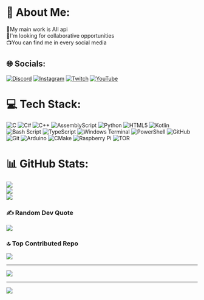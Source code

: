 # 💫 About Me:
🤖My main work is AIl api<br>🔭I'm looking for collaborative opportunities<br>📺You can find me in every social media


## 🌐 Socials:
[![Discord](https://img.shields.io/badge/Discord-%237289DA.svg?logo=discord&logoColor=white)](https://discord.gg/https://discord.gg/zkdwdHhdun) [![Instagram](https://img.shields.io/badge/Instagram-%23E4405F.svg?logo=Instagram&logoColor=white)](https://instagram.com/https://www.instagram.com/shayneintsu/) [![Twitch](https://img.shields.io/badge/Twitch-%239146FF.svg?logo=Twitch&logoColor=white)](https://twitch.tv/https://www.twitch.tv/shayneintsu) [![YouTube](https://img.shields.io/badge/YouTube-%23FF0000.svg?logo=YouTube&logoColor=white)](https://youtube.com/@https://www.youtube.com/@Shayneintsu) 

# 💻 Tech Stack:
![C](https://img.shields.io/badge/c-%2300599C.svg?style=for-the-badge&logo=c&logoColor=white) ![C#](https://img.shields.io/badge/c%23-%23239120.svg?style=for-the-badge&logo=csharp&logoColor=white) ![C++](https://img.shields.io/badge/c++-%2300599C.svg?style=for-the-badge&logo=c%2B%2B&logoColor=white) ![AssemblyScript](https://img.shields.io/badge/assembly%20script-%23000000.svg?style=for-the-badge&logo=assemblyscript&logoColor=white) ![Python](https://img.shields.io/badge/python-3670A0?style=for-the-badge&logo=python&logoColor=ffdd54) ![HTML5](https://img.shields.io/badge/html5-%23E34F26.svg?style=for-the-badge&logo=html5&logoColor=white) ![Kotlin](https://img.shields.io/badge/kotlin-%237F52FF.svg?style=for-the-badge&logo=kotlin&logoColor=white) ![Bash Script](https://img.shields.io/badge/bash_script-%23121011.svg?style=for-the-badge&logo=gnu-bash&logoColor=white) ![TypeScript](https://img.shields.io/badge/typescript-%23007ACC.svg?style=for-the-badge&logo=typescript&logoColor=white) ![Windows Terminal](https://img.shields.io/badge/Windows%20Terminal-%234D4D4D.svg?style=for-the-badge&logo=windows-terminal&logoColor=white) ![PowerShell](https://img.shields.io/badge/PowerShell-%235391FE.svg?style=for-the-badge&logo=powershell&logoColor=white) ![GitHub](https://img.shields.io/badge/github-%23121011.svg?style=for-the-badge&logo=github&logoColor=white) ![Git](https://img.shields.io/badge/git-%23F05033.svg?style=for-the-badge&logo=git&logoColor=white) ![Arduino](https://img.shields.io/badge/-Arduino-00979D?style=for-the-badge&logo=Arduino&logoColor=white) ![CMake](https://img.shields.io/badge/CMake-%23008FBA.svg?style=for-the-badge&logo=cmake&logoColor=white) ![Raspberry Pi](https://img.shields.io/badge/-Raspberry_Pi-C51A4A?style=for-the-badge&logo=Raspberry-Pi) ![TOR](https://img.shields.io/badge/tor-%237E4798.svg?style=for-the-badge&logo=tor-project&logoColor=white)
# 📊 GitHub Stats:
![](https://github-readme-stats.vercel.app/api?username=Shayneintsu&theme=dark&hide_border=false&include_all_commits=true&count_private=true)<br/>
![](https://github-readme-streak-stats.herokuapp.com/?user=Shayneintsu&theme=dark&hide_border=false)<br/>
![](https://github-readme-stats.vercel.app/api/top-langs/?username=Shayneintsu&theme=dark&hide_border=false&include_all_commits=true&count_private=true&layout=compact)

### ✍️ Random Dev Quote
![](https://quotes-github-readme.vercel.app/api?type=horizontal&theme=radical)

### 🔝 Top Contributed Repo
![](https://github-contributor-stats.vercel.app/api?username=Shayneintsu&limit=5&theme=radical&combine_all_yearly_contributions=true)

---
![](https://media.discordapp.net/attachments/1151446400240996412/1303832098431434852/voidDEV-ezgif.com-optimize.gif?ex=672d2fc4&is=672bde44&hm=e136b06ab59cb82c579ef594d22df541bcea6e8b5cdc873af16d4a3d0e0d8b6d&=&width=219&height=350)

---
[![](https://visitcount.itsvg.in/api?id=Shayneintsu&icon=0&color=10)](https://visitcount.itsvg.in)

